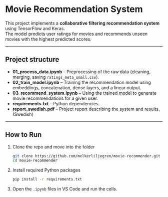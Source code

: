 # Movie Recommendation System 

This project implements a **collaborative filtering recommendation system** using TensorFlow and Keras.  
The model predicts user ratings for movies and recommends unseen movies with the highest predicted scores.  

---

## Project structure
- **01_process_data.ipynb** – Preprocessing of the raw data (cleaning, merging, saving `ratings_meta_small.csv`).  
- **02_train_model.ipynb** – Training the recommendation model using embeddings, concatenation, dense layers, and a linear output.  
- **03_recommend_system.ipynb** – Using the trained model to generate movie recommendations for a given user.  
- **requirements.txt** – Python dependencies.  
- **report_swedish.pdf** – Project report describing the system and results. (Swedish)

---

## How to Run
1. Clone the repo and move into the folder  
   ```bash
   git clone https://github.com/melkerliljegren/movie-recommender.git
   cd movie-recommender
   
2. Install required Python packages
   ```bash
   pip install -r requirements.txt
   
3. Open the `.ipynb` files in VS Code and run the cells.

